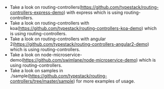 - Take a look on routing-controllers(https://github.com/typestack/routing-controllers-express-demo) with express which is using routing-controllers.
- Take a look on routing-controllers with koa(https://github.com/typestack/routing-controllers-koa-demo) which is using routing-controllers.
- Take a look on routing-controllers with angular 2(https://github.com/typestack/routing-controllers-angular2-demo) which is using routing-controllers.
- Take a look on node-microservice-demo(https://github.com/swimlane/node-microservice-demo) which is using routing-controllers.
- Take a look on samples in ./sample(https://github.com/typestack/routing-controllers/tree/master/sample) for more examples of usage.

